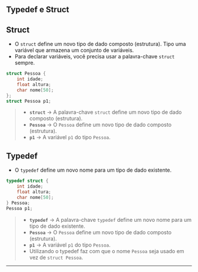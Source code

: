 ## Typedef e Struct

## Struct

- O `struct` define um novo tipo de dado composto (estrutura). Tipo uma variável que armazena um conjunto de variáveis.
- Para declarar variáveis, você precisa usar a palavra-chave `struct` sempre.

```c
struct Pessoa {
    int idade;
    float altura;
    char nome[50];
};
struct Pessoa p1;
```
> - **`struct`** &rarr; A palavra-chave `struct` define um novo tipo de dado composto (estrutura).<br>
> - **`Pessoa`** &rarr; O `Pessoa` define um novo tipo de dado composto (estrutura).<br>
> - **`p1`** &rarr; A variável `p1` do tipo `Pessoa`.

## Typedef 

- O `typedef` define um novo nome para um tipo de dado existente.

```c
typedef struct {
    int idade;
    float altura;
    char nome[50];
} Pessoa;
Pessoa p1;
```
> - **`typedef`** &rarr; A palavra-chave `typedef` define um novo nome para um tipo de dado existente.<br>
> - **`Pessoa`** &rarr; O `Pessoa` define um novo tipo de dado composto (estrutura).<br>
> - **`p1`** &rarr; A variável `p1` do tipo `Pessoa`.<br>
> - Utilizando o typedef faz com que o nome `Pessoa` seja usado em vez de `struct Pessoa`.
<hr>